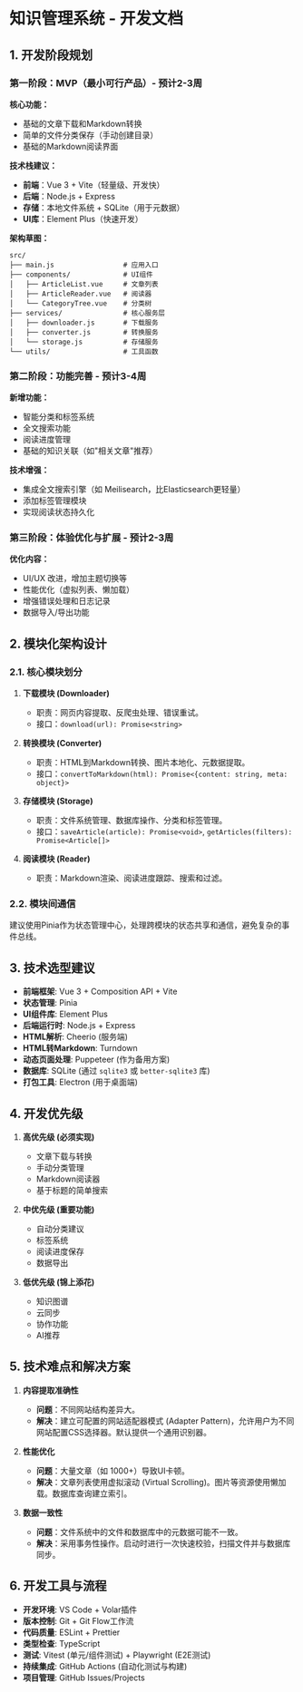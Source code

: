 # 知识管理系统 - 开发文档

## 1. 开发阶段规划

### 第一阶段：MVP（最小可行产品）- 预计2-3周

**核心功能：**
-   基础的文章下载和Markdown转换
-   简单的文件分类保存（手动创建目录）
-   基础的Markdown阅读界面

**技术栈建议：**
-   **前端**：Vue 3 + Vite（轻量级、开发快）
-   **后端**：Node.js + Express
-   **存储**：本地文件系统 + SQLite（用于元数据）
-   **UI库**：Element Plus（快速开发）

**架构草图：**
```
src/
├── main.js                 # 应用入口
├── components/             # UI组件
│   ├── ArticleList.vue     # 文章列表
│   ├── ArticleReader.vue   # 阅读器
│   └── CategoryTree.vue    # 分类树
├── services/               # 核心服务层
│   ├── downloader.js       # 下载服务
│   ├── converter.js        # 转换服务
│   └── storage.js          # 存储服务
└── utils/                  # 工具函数
```

### 第二阶段：功能完善 - 预计3-4周

**新增功能：**
-   智能分类和标签系统
-   全文搜索功能
-   阅读进度管理
-   基础的知识关联（如"相关文章"推荐）

**技术增强：**
-   集成全文搜索引擎（如 Meilisearch，比Elasticsearch更轻量）
-   添加标签管理模块
-   实现阅读状态持久化

### 第三阶段：体验优化与扩展 - 预计2-3周

**优化内容：**
-   UI/UX 改进，增加主题切换等
-   性能优化（虚拟列表、懒加载）
-   增强错误处理和日志记录
-   数据导入/导出功能

## 2. 模块化架构设计

### 2.1. 核心模块划分

1.  **下载模块 (Downloader)**
    -   职责：网页内容提取、反爬虫处理、错误重试。
    -   接口：`download(url): Promise<string>`

2.  **转换模块 (Converter)**
    -   职责：HTML到Markdown转换、图片本地化、元数据提取。
    -   接口：`convertToMarkdown(html): Promise<{content: string, meta: object}>`

3.  **存储模块 (Storage)**
    -   职责：文件系统管理、数据库操作、分类和标签管理。
    -   接口：`saveArticle(article): Promise<void>`, `getArticles(filters): Promise<Article[]>`

4.  **阅读模块 (Reader)**
    -   职责：Markdown渲染、阅读进度跟踪、搜索和过滤。

### 2.2. 模块间通信
建议使用Pinia作为状态管理中心，处理跨模块的状态共享和通信，避免复杂的事件总线。

## 3. 技术选型建议

-   **前端框架**: Vue 3 + Composition API + Vite
-   **状态管理**: Pinia
-   **UI组件库**: Element Plus
-   **后端运行时**: Node.js + Express
-   **HTML解析**: Cheerio (服务端)
-   **HTML转Markdown**: Turndown
-   **动态页面处理**: Puppeteer (作为备用方案)
-   **数据库**: SQLite (通过 `sqlite3` 或 `better-sqlite3` 库)
-   **打包工具**: Electron (用于桌面端)

## 4. 开发优先级

1.  **高优先级 (必须实现)**
    -   文章下载与转换
    -   手动分类管理
    -   Markdown阅读器
    -   基于标题的简单搜索

2.  **中优先级 (重要功能)**
    -   自动分类建议
    -   标签系统
    -   阅读进度保存
    -   数据导出

3.  **低优先级 (锦上添花)**
    -   知识图谱
    -   云同步
    -   协作功能
    -   AI推荐

## 5. 技术难点和解决方案

1.  **内容提取准确性**
    -   **问题**：不同网站结构差异大。
    -   **解决**：建立可配置的网站适配器模式 (Adapter Pattern)，允许用户为不同网站配置CSS选择器。默认提供一个通用识别器。

2.  **性能优化**
    -   **问题**：大量文章（如 1000+）导致UI卡顿。
    -   **解决**：文章列表使用虚拟滚动 (Virtual Scrolling)。图片等资源使用懒加载。数据库查询建立索引。

3.  **数据一致性**
    -   **问题**：文件系统中的文件和数据库中的元数据可能不一致。
    -   **解决**：采用事务性操作。启动时进行一次快速校验，扫描文件并与数据库同步。

## 6. 开发工具与流程

-   **开发环境**: VS Code + Volar插件
-   **版本控制**: Git + Git Flow工作流
-   **代码质量**: ESLint + Prettier
-   **类型检查**: TypeScript
-   **测试**: Vitest (单元/组件测试) + Playwright (E2E测试)
-   **持续集成**: GitHub Actions (自动化测试与构建)
-   **项目管理**: GitHub Issues/Projects 